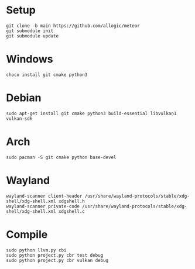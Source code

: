 # Setup

```
git clone -b main https://github.com/allogic/meteor
git submodule init
git submodule update
```

# Windows

```
choco install git cmake python3
```

# Debian

```
sudo apt-get install git cmake python3 build-essential libvulkan1 vulkan-sdk
```

# Arch

```
sudo pacman -S git cmake python base-devel
```

# Wayland

```
wayland-scanner client-header /usr/share/wayland-protocols/stable/xdg-shell/xdg-shell.xml xdgshell.h
wayland-scanner private-code /usr/share/wayland-protocols/stable/xdg-shell/xdg-shell.xml xdgshell.c
```

# Compile

```
sudo python llvm.py cbi
sudo python project.py cbr test debug
sudo python project.py cbr vulkan debug
```
